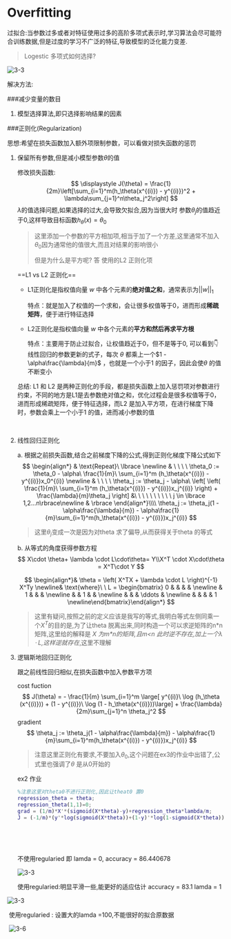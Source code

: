 # Overfitting

过拟合:当参数过多或者对特征使用过多的高阶多项式表示时,学习算法会尽可能符合训练数据,但是过度的学习不广泛的特征,导致模型的泛化能力变差.

> Logestic 多项式如何选择?

![3-3](/Users/oliver/Desktop/AI_photo//photo/3-3.png)

解决方法:

###减少变量的数目

1. 模型选择算法,即只选择影响结果的因素

###正则化(Regularization) 

思想:希望在损失函数加入额外项限制参数，可以看做对损失函数的惩罚

1. 保留所有参数,但是减小模型参数$\theta$的值

   修改损失函数:
   $$
   \displaystyle J(\theta) = \frac{1}{2m}\left[\sum_{i=1}^m(h_\theta(x^{(i)}) - y^{(i)})^2 + \lambda\sum_{j=1}^n\theta_j^2\right]
   $$
   $\lambda$的值选择问题,如果选择的过大,会导致欠拟合,因为当很大时 参数$\theta_j$的值趋近于0,这样导致目标函数$h_\theta(x)=\theta_0$

   > 这里添加一个参数的平方相加项,相当于加了一个方差,这里通常不加入$\theta_0$因为通常他的值很大,而且对结果的影响很小
   >
   > 但是为什么是平方呢? 答 使用的L2 正则化项

   ==L1 vs  L2 正则化==

   - L1正则化是指权值向量 $w$ 中各个元素的**绝对值之和**，通常表示为$||w||_1$

     特点：就是加入了权值的一个求和，会让很多权值等于0，进而形成**稀疏矩阵**，便于进行特征选择

   - L2正则化是指权值向量 $w$ 中各个元素的**平方和然后再求平方根**

     特点：主要用于防止过拟合，让权值趋近于0，但不是等于0, 可以看到👇 线性回归的参数更新的式子，每次 $\theta$ 都乘上一个$1 - \alpha\frac{\lambda}{m}$ ，也就是一个小于1 的因子，因此会使$\theta$ 的值不断变小

   总结: L1 和 L2 是两种正则化的手段，都是损失函数上加入惩罚项对参数进行约束，不同的地方是L1是去参数绝对值之和，优化过程会是很多权值等于0，进而形成稀疏矩阵，便于特征选择，而L2 是加入平方项，在进行梯度下降时，参数会乘上一个小于1 的值，进而减小参数的值

   ​

2. 线性回归正则化

   a. 根据之前损失函数,结合之前梯度下降的公式,得到正则化梯度下降公式如下
   $$
   \begin{align*} & \text{Repeat}\ \lbrace \newline & \ \ \ \ \theta_0 := \theta_0 - \alpha\ \frac{1}{m}\ \sum_{i=1}^m (h_\theta(x^{(i)}) - y^{(i)})x_0^{(i)} \newline & \ \ \ \ \theta_j := \theta_j - \alpha\ \left[ \left( \frac{1}{m}\ \sum_{i=1}^m (h_\theta(x^{(i)}) - y^{(i)})x_j^{(i)} \right) + \frac{\lambda}{m}\theta_j \right] &\ \ \ \ \ \ \ \ \ \ j \in \lbrace 1,2...n\rbrace\newline & \rbrace \end{align*}\\\\
   \theta_j := \theta_j(1 - \alpha\frac{\lambda}{m}) - \alpha\frac{1}{m}\sum_{i=1}^m(h_\theta(x^{(i)}) - y^{(i)})x_j^{(i)}
   $$

   > 这里$\theta_j$变成一次是因为对theta 求了偏导,从而获得关于theta 的等式

   b. 从等式的角度获得参数方程
   $$
   X\cdot \theta+ \lambda \cdot L\cdot\theta= Y\\X^T \cdot X\cdot\theta = X^T\cdot Y
   $$

   $$
   \begin{align*}& \theta = \left( X^TX + \lambda \cdot L \right)^{-1} X^Ty \newline& \text{where}\ \ L = \begin{bmatrix} 0 & & & & \newline & 1 & & & \newline & & 1 & & \newline & & & \ddots & \newline & & & & 1 \newline\end{bmatrix}\end{align*}
   $$

   > 这里有疑问,按照之前的定义应该是我写的等式,我明白等式左侧同乘一个$X^T$的目的是,为了让theta 脱离出来,同时构造一个可以求逆矩阵的n\*n矩阵,这里给的解释是 *X 为m\*n的矩阵,且m<n 此时逆不存在,加上一个$\lambda\cdot L$,这样逆就存在*,这里不理解

3. 逻辑斯地回归正则化

   跟之前线性回归相似,在损失函数中加入参数平方项

   cost fuction
   $$
   J(\theta) = - \frac{1}{m} \sum_{i=1}^m \large[ y^{(i)}\ \log (h_\theta (x^{(i)})) + (1 - y^{(i)})\ \log (1 - h_\theta(x^{(i)}))\large] + \frac{\lambda}{2m}\sum_{j=1}^n \theta_j^2
   $$
   gradient
   $$
   \theta_j := \theta_j(1 - \alpha\frac{\lambda}{m}) - \alpha\frac{1}{m}\sum_{i=1}^m(h_\theta(x^{(i)}) - y^{(i)})x_j^{(i)}
   $$
   > 注意这里正则化有要求,不要加入$\theta_0$,这个问题在ex3的作业中出错了,公式里也强调了$\theta$ 是从0开始的

   ex2 作业

   ```matlab
   %注意这里对theta0不进行正则化,因此让theat0 置0
   regression_theta = theta;
   regression_theta(1,1)=0;
   grad = (1/m)*X'*(sigmoid(X*theta)-y)+regression_theta*lambda/m;
   J = (-1/m)*(y'*log(sigmoid(X*theta))+(1-y)'*log(1-sigmoid(X*theta)))+(lambda/(2*m))*(regression_theta'*regression_theta);
   ```

   ​

   ​

   不使用regularied 即 lamda = 0, accuracy = 86.440678

   ![3-3](/Users/oliver/Desktop/AI_photo//photo/3-5.png)

      使用regularied:明显平滑一些,能更好的适应估计 accuracy = 83.1 lamda = 1

![3-3](/Users/oliver/Desktop/AI_photo//photo/3-4.png)

​	 使用regularied : 设置大的lamda =100,不能很好的拟合原数据

​	![3-6](/Users/oliver/Desktop/AI_photo//photo/3-6.png)








